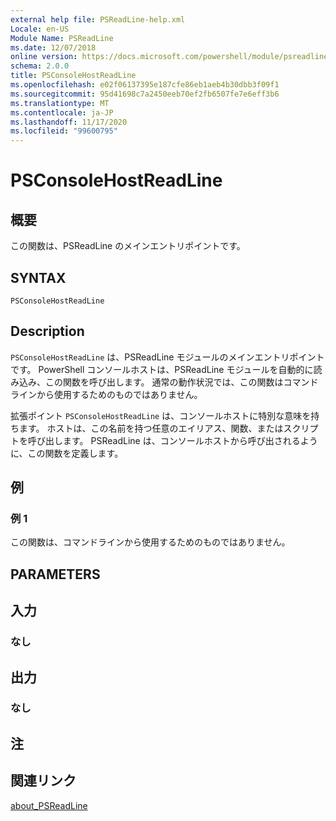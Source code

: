 ```yaml
---
external help file: PSReadLine-help.xml
Locale: en-US
Module Name: PSReadLine
ms.date: 12/07/2018
online version: https://docs.microsoft.com/powershell/module/psreadline/psconsolehostreadline?view=powershell-7.2&WT.mc_id=ps-gethelp
schema: 2.0.0
title: PSConsoleHostReadLine
ms.openlocfilehash: e02f06137395e187cfe86eb1aeb4b30dbb3f09f1
ms.sourcegitcommit: 95d41698c7a2450eeb70ef2fb6507fe7e6eff3b6
ms.translationtype: MT
ms.contentlocale: ja-JP
ms.lasthandoff: 11/17/2020
ms.locfileid: "99600795"
---
```

# PSConsoleHostReadLine

## 概要
この関数は、PSReadLine のメインエントリポイントです。

## SYNTAX

```
PSConsoleHostReadLine
```

## Description

`PSConsoleHostReadLine` は、PSReadLine モジュールのメインエントリポイントです。 PowerShell コンソールホストは、PSReadLine モジュールを自動的に読み込み、この関数を呼び出します。 通常の動作状況では、この関数はコマンドラインから使用するためのものではありません。

拡張ポイント `PSConsoleHostReadLine` は、コンソールホストに特別な意味を持ちます。 ホストは、この名前を持つ任意のエイリアス、関数、またはスクリプトを呼び出します。 PSReadLine は、コンソールホストから呼び出されるように、この関数を定義します。

## 例

### 例 1

この関数は、コマンドラインから使用するためのものではありません。

## PARAMETERS

## 入力

### なし

## 出力

### なし

## 注

## 関連リンク

[about_PSReadLine](./About/about_PSReadLine.md)


